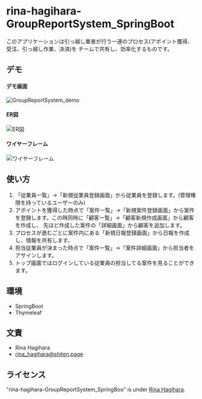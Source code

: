 # rina-hagihara-GroupReportSystem_SpringBoot

このアプリケーションは引っ越し業者が行う一連のプロセス(アポイント獲得、受注、引っ越し作業、決済)を
チームで共有し、効率化するものです。


## デモ
#### デモ画面
![GroupReportSystem_demo](https://user-images.githubusercontent.com/105138680/201002542-bfde4a64-399e-4660-9076-d407bda773f0.png)


#### ER図
![ER図](https://user-images.githubusercontent.com/105138680/201304608-30e65ff3-dc8b-4407-b37b-de9346affbb6.png)


#### ワイヤーフレーム
![ワイヤーフレーム](https://user-images.githubusercontent.com/105138680/201299984-44941e3f-697d-4991-956c-a8133d0ffb78.png)


## 使い方

1. 「従業員一覧」→「新規従業員登録画面」から従業員を登録します。(管理権限を持っているユーザーのみ)
2. アポイントを獲得した時点で「案件一覧」→「新規案件登録画面」から案件を登録します。この時同時に「顧客一覧」→「顧客新規作成画面」から顧客を作成し、
先ほど作成した案件の「詳細画面」から顧客を追加します。
3. プロセスが進むごとに案件内にある「新規日報登録画面」から日報を作成し、情報を共有します。
4. 担当従業員が決まった時点で「案件一覧」→「案件詳細画面」から担当者をアサインします。
5. トップ画面ではログインしている従業員の担当してる案件を見ることができます。



## 環境

* SpringBoot
* Thymeleaf



## 文責

* Rina Hagihara
* rina_hagihara@shiten.page



## ライセンス

"rina-hagihara-GroupReportSystem_SpringBoo" is under [Rina Hagihara](#).



